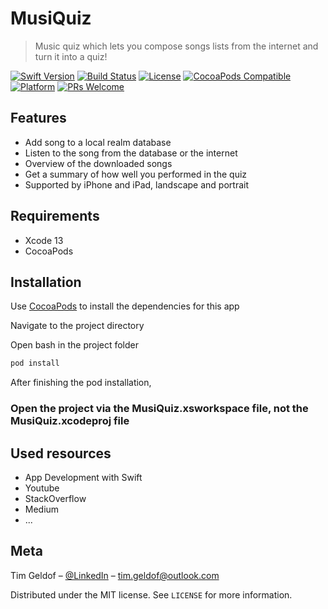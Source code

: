 # MusiQuiz
> Music quiz which lets you compose songs lists from the internet and turn it into a quiz!

[![Swift Version][swift-image]][swift-url]
[![Build Status][travis-image]][travis-url]
[![License][license-image]][license-url]
[![CocoaPods Compatible](https://img.shields.io/cocoapods/v/EZSwiftExtensions.svg)](https://img.shields.io/cocoapods/v/LFAlertController.svg)  
[![Platform](https://img.shields.io/cocoapods/p/LFAlertController.svg?style=flat)](http://cocoapods.org/pods/LFAlertController)
[![PRs Welcome](https://img.shields.io/badge/PRs-welcome-brightgreen.svg?style=flat-square)](http://makeapullrequest.com)


## Features

- Add song to a local realm database 
- Listen to the song from the database or the internet
- Overview of the downloaded songs
- Get a summary of how well you performed in the quiz
- Supported by iPhone and iPad, landscape and portrait

## Requirements

- Xcode 13
- CocoaPods

## Installation

Use [CocoaPods](http://cocoapods.org/) to install the dependencies for this app

Navigate to the project directory

Open bash in the project folder

```ruby
pod install
```

After finishing the pod installation,

### Open the project via the MusiQuiz.xsworkspace file, not the MusiQuiz.xcodeproj file

## Used resources
- App Development with Swift 
- Youtube
- StackOverflow
- Medium
- ...


## Meta

Tim Geldof – [@LinkedIn](https://www.linkedin.com/in/tim-geldof-8a257b131/) – tim.geldof@outlook.com

Distributed under the MIT license. See ``LICENSE`` for more information.

[swift-image]:https://img.shields.io/badge/swift-5.0-orange.svg
[swift-url]: https://swift.org/
[license-image]: https://img.shields.io/badge/License-MIT-blue.svg
[license-url]: LICENSE.md
[travis-image]: https://img.shields.io/travis/dbader/node-datadog-metrics/master.svg?style=flat-square
[travis-url]: https://travis-ci.org/dbader/node-datadog-metrics
[codebeat-image]: https://codebeat.co/badges/c19b47ea-2f9d-45df-8458-b2d952fe9dad
[codebeat-url]: https://codebeat.co/projects/github-com-vsouza-awesomeios-com
